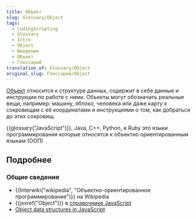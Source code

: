 ```yaml
---
title: Объект
slug: Glossary/Object
tags:
  - CodingScripting
  - Glossary
  - Intro
  - Object
  - Введение
  - Объект
  - Глоссарий
translation_of: Glossary/Object
original_slug: Глоссарий/Object
---
```

[Объект](/ru/docs/Web/JavaScript/Reference/Global_Objects/Object) относится к структуре данных, содержит в себе данные и инструкции по работе с ними. Объекты могут обозначать реальные вещи, например: машину, яблоко, человека или даже карту к сокровищам с её координатами и инструкциями о том, как добраться до этих сокровищ.

{{glossary("JavaScript")}}, Java, C++, Python, и Ruby это языки программирования которые относятся к объектно ориентированным языкам (ООП)

## Подробнее

### Общие сведения

- {{Interwiki("wikipedia", "Объектно-ориентированное программирование")}} на Wikipedia
- {{jsxref("Object")}} в [справочнике JavaScript](/ru/docs/Web/JavaScript/Reference)
- [Object data structures in JavaScript](/ru/docs/Web/JavaScript/Data_structures#Objects)
